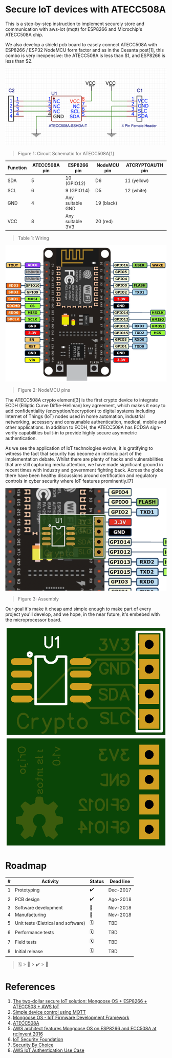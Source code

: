 # Secure IoT devices with ATECC508A

This is a step-by-step instruction to implement securely store and communication with aws-iot (mqtt) for ESP8266 and Microchip's ATECC508A chip. 

We also develop a shield pcb board to easely connect ATECC508A with ESP8266 / ESP32 NodeMCU form factor and as in the Cesanta post[1], this combo is very inexpensive: the ATECC508A is less than $1, and ESP8266 is less than $2.

![schematic](images/schematic.png)
> Figure 1: Circuit Schematic for ATECC508A[1]

Function | ATECC508A pin | ESP8266 pin      | NodeMCU pin | ATCRYPTOAUTH pin
-------- | ------------- | ---------------- | ----------- | ----------------
SDA      | 5             | 10 (GPIO12)      | D6          | 11 (yellow)     
SCL      | 6             | 9 (GPIO14)       | D5          | 12 (white)      
GND      | 4             | Any suitable GND | 19 (black) 
VCC      | 8             | Any suitable 3V3 | 20 (red)   
> Table 1: Wiring

![NodeMCU](images/nodemcu_pins.png)
> Figure 2: NodeMCU pins

The ATECC508A crypto element[3] is the first crypto device to integrate ECDH (Elliptic Curve Diffie–Hellman) key agreement, which makes it easy to add confidentiality (encryption/decryption) to digital systems including Internet of Things (IoT) nodes used in home automation, industrial networking, accessory and consumable authentication, medical, mobile and other applications. In addition to ECDH, the ATECC508A has ECDSA sign-verify capabilities built-in to provide highly secure asymmetric authentication. 

As we see the application of IoT technologies evolve, it is gratifying to witness the fact that security has become an intrinsic part of the implementation debate. Whilst there are plenty of hacks and vulnerabilities that are still capturing media attention, we have made significant ground in recent times with industry and government fighting back. Across the globe there have been healthy discussions around certification and regulatory controls in cyber security where IoT features prominently.[7]

![NodeMCU](images/assembly.png)
> Figure 3: Assembly

Our goal it's make it cheap amd simple enough to make part of every project you'll develop, and we hope, in the near future, it's embebed with the microprocessor board.

![NodeMCU](images/pcb-front.png) ![NodeMCU](images/pcb-back.png)

# Roadmap

\#  | Activity                            | Status | Dead line
--- | ---                                 | ---    | ---
1   | Prototyping                         | ✔️     | Dec-2017
2   | PCB design                          | ✔️     | Ago-2018
3   | Software development                | 🔧     | Nov-2018
4   | Manufacturing                       | 🔧     | Nov-2018
5   | Unit tests (Eletrical and software) | 🗓     | TBD
6   | Performance tests                   | 🗓     | TBD
7   | Field tests                         | 🗓     | TBD
8   | Initial release                     | 🗓     | TBD

> 🗓 > 🔧 > ✔️ > 🎉

# References

1. [The two-dollar secure IoT solution: Mongoose OS + ESP8266 + ATECC508 + AWS IoT](https://mongoose-os.com/blog/mongoose-esp8266-atecc508-aws/)
2. [Simple device control using MQTT](https://github.com/cesanta/mongoose-os/tree/master/fw/examples/c_mqtt)
3. [Mongoose OS - IoT Firmware Development Framework](https://mongoose-os.com/)
4. [ATECC508A](https://www.microchip.com/wwwproducts/en/ATECC508A)
5. [AWS architect features Mongoose OS on ESP8266 and ECC508A at re:Invent 2016](https://www.youtube.com/watch?v=fwr6oSEZpwQ)
6. [IoT Security Foundation](https://www.iotsecurityfoundation.org/)
7. [Security By Choice](https://www.iotsecurityfoundation.org/security-by-choice/)
8. [AWS IoT Authentication Use Case](https://vimeo.com/242995950)